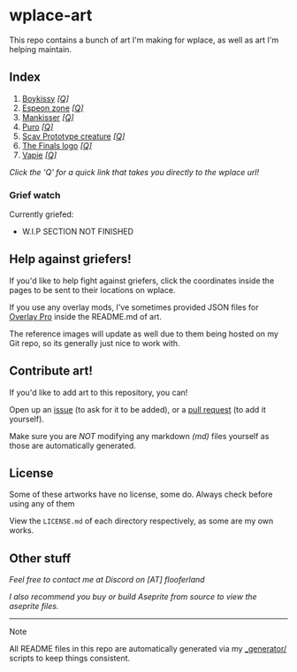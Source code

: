 # wplace-art

This repo contains a bunch of art I'm making for wplace, as well as art I'm helping maintain.

## Index

1. [Boykissy](./boykissy#boykissy) [*[Q]*](https://wplace.live/?lat=46.182690758083275&lng=21.34256802802733&zoom=15.887549562458203)
2. [Espeon zone](./espeon_zone#espeon-zone) [*[Q]*](https://wplace.live/?lat=46.17550974637054&lng=21.311806309277333&zoom=16.475640118883295)
3. [Mankisser](./mankisser#mankisser) [*[Q]*](https://wplace.live/?lat=46.167597376524945&lng=21.174521153027314&zoom=15.735728330724765)
4. [Puro](./puro#puro) [*[Q]*](https://wplace.live/?lat=46.16650172790631&lng=21.18735318427732&zoom=16.155257546899563)
5. [Scav Prototype creature](./scav_creature#scav-prototype-creature) [*[Q]*](https://wplace.live/?lat=46.17830923535645&lng=21.372275059277328&zoom=16.207932134442082)
6. [The Finals logo](./the_finals_logo#the-finals-logo) [*[Q]*](https://wplace.live/?lat=46.18171711654079&lng=21.35610318427733&zoom=15.905107758305785)
7. [Vapie](./vapie#vapie) [*[Q]*](https://wplace.live/?lat=46.25481393022208&lng=21.381064121777342&zoom=15.922665954153272)

*Click the 'Q' for a quick link that takes you directly to the wplace url!*

### Grief watch

Currently griefed:

- W.I.P SECTION NOT FINISHED

## Help against griefers!

If you'd like to help fight against griefers, click the coordinates inside the pages to be sent to their locations on wplace.

If you use any overlay mods,
I've sometimes provided JSON files for [Overlay Pro](https://greasyfork.org/en/scripts/545041-wplace-overlay-pro)
inside the README.md of art.

The reference images will update as well due to them being hosted on my Git repo, so its generally just nice to work with.

## Contribute art!

If you'd like to add art to this repository, you can!

Open up an [issue](https://github.com/FlooferLand/wplace-art/issues) (to ask for it to be added), or a [pull request](https://github.com/FlooferLand/wplace-art/pulls) (to add it yourself).

Make sure you are *NOT* modifying any markdown *(md)* files yourself as those are automatically generated.

## License

Some of these artworks have no license, some do. Always check before using any of them

View the `LICENSE.md` of each directory respectively, as some are my own works.

## Other stuff

*Feel free to contact me at Discord on [AT] flooferland*

*I also recommend you buy or build Aseprite from source to view the aseprite files.*

---

> [!NOTE]
> All README files in this repo are automatically generated via my [_generator/](./_generator) scripts to keep things consistent.